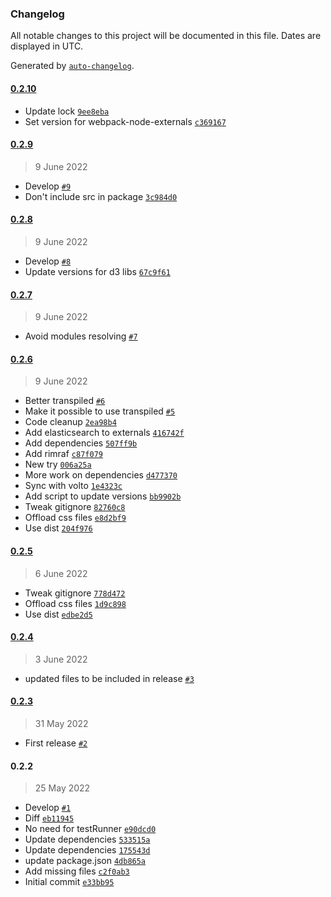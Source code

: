 ### Changelog

All notable changes to this project will be documented in this file. Dates are displayed in UTC.

Generated by [`auto-changelog`](https://github.com/CookPete/auto-changelog).

#### [0.2.10](https://github.com/eea/eeacms-searchlib/compare/0.2.9...0.2.10)

- Update lock [`9ee8eba`](https://github.com/eea/eeacms-searchlib/commit/9ee8eba8523e9c445c97bb2294efa9d968b9af20)
- Set version for webpack-node-externals [`c369167`](https://github.com/eea/eeacms-searchlib/commit/c3691674cee3951f7a58aa026234c9709fb582d1)

#### [0.2.9](https://github.com/eea/eeacms-searchlib/compare/0.2.8...0.2.9)

> 9 June 2022

- Develop [`#9`](https://github.com/eea/eeacms-searchlib/pull/9)
- Don't include src in package [`3c984d0`](https://github.com/eea/eeacms-searchlib/commit/3c984d062d052fb7228d6b7c2886901e9561d1f4)

#### [0.2.8](https://github.com/eea/eeacms-searchlib/compare/0.2.7...0.2.8)

> 9 June 2022

- Develop [`#8`](https://github.com/eea/eeacms-searchlib/pull/8)
- Update versions for d3 libs [`67c9f61`](https://github.com/eea/eeacms-searchlib/commit/67c9f617137a14473c96940f6657346826873d41)

#### [0.2.7](https://github.com/eea/eeacms-searchlib/compare/0.2.6...0.2.7)

> 9 June 2022

- Avoid modules resolving [`#7`](https://github.com/eea/eeacms-searchlib/pull/7)

#### [0.2.6](https://github.com/eea/eeacms-searchlib/compare/0.2.5...0.2.6)

> 9 June 2022

- Better transpiled [`#6`](https://github.com/eea/eeacms-searchlib/pull/6)
- Make it possible to use transpiled [`#5`](https://github.com/eea/eeacms-searchlib/pull/5)
- Code cleanup [`2ea98b4`](https://github.com/eea/eeacms-searchlib/commit/2ea98b477858d114a00ce8f15cf49f6f68eab060)
- Add elasticsearch to externals [`416742f`](https://github.com/eea/eeacms-searchlib/commit/416742f3426b2c2cf7664a4e87e7951e74d31786)
- Add dependencies [`507ff9b`](https://github.com/eea/eeacms-searchlib/commit/507ff9bd7c2ceae5998772394c8d5e141535719d)
- Add rimraf [`c87f079`](https://github.com/eea/eeacms-searchlib/commit/c87f079df8d880b5ad9b5da9a20475ad05263a1c)
- New try [`006a25a`](https://github.com/eea/eeacms-searchlib/commit/006a25ad99ed9a27b19754917006c7c89fb6d870)
- More work on dependencies [`d477370`](https://github.com/eea/eeacms-searchlib/commit/d47737057792002dfa9df9ce201a66041bd2c832)
- Sync with volto [`1e4323c`](https://github.com/eea/eeacms-searchlib/commit/1e4323c4d087b1ebe7c46d55e574eb18615cbda6)
- Add script to update versions [`bb9902b`](https://github.com/eea/eeacms-searchlib/commit/bb9902be784a149d98d9c1f3f13730575e71df01)
- Tweak gitignore [`82760c8`](https://github.com/eea/eeacms-searchlib/commit/82760c8baedde1ac240d34cbbbadf330911a9f9c)
- Offload css files [`e8d2bf9`](https://github.com/eea/eeacms-searchlib/commit/e8d2bf9eaadee652344a380975440e6d1429f3b7)
- Use dist [`204f976`](https://github.com/eea/eeacms-searchlib/commit/204f9761555370ceb666ce4ea9e04cd33b63623b)

#### [0.2.5](https://github.com/eea/eeacms-searchlib/compare/0.2.4...0.2.5)

> 6 June 2022

- Tweak gitignore [`778d472`](https://github.com/eea/eeacms-searchlib/commit/778d4724b09d9a17e2baaf1492ec8b31a96d8b8d)
- Offload css files [`1d9c898`](https://github.com/eea/eeacms-searchlib/commit/1d9c89831f7341564e705829d219aedbe0cf1ee4)
- Use dist [`edbe2d5`](https://github.com/eea/eeacms-searchlib/commit/edbe2d5c7bc48b1c4c4ae9ed8d16667de4059217)

#### [0.2.4](https://github.com/eea/eeacms-searchlib/compare/0.2.3...0.2.4)

> 3 June 2022

- updated files to be included in release [`#3`](https://github.com/eea/eeacms-searchlib/pull/3)

#### [0.2.3](https://github.com/eea/eeacms-searchlib/compare/0.2.2...0.2.3)

> 31 May 2022

- First release [`#2`](https://github.com/eea/eeacms-searchlib/pull/2)

#### 0.2.2

> 25 May 2022

- Develop [`#1`](https://github.com/eea/eeacms-searchlib/pull/1)
- Diff [`eb11945`](https://github.com/eea/eeacms-searchlib/commit/eb119459f60a9f788646a4aba96d7e1078e9a237)
- No need for testRunner [`e90dcd0`](https://github.com/eea/eeacms-searchlib/commit/e90dcd0a9f123b7e9d6f22004caa863ed5ff9721)
- Update dependencies [`533515a`](https://github.com/eea/eeacms-searchlib/commit/533515a38ea73facbdc1770e5cad826c0cdc9898)
- Update dependencies [`175543d`](https://github.com/eea/eeacms-searchlib/commit/175543d2d22de3f220dd5727548bfb13811070a0)
- update package.json [`4db865a`](https://github.com/eea/eeacms-searchlib/commit/4db865abf54288542a894aabc64d9b1609c398d2)
- Add missing files [`c2f0ab3`](https://github.com/eea/eeacms-searchlib/commit/c2f0ab365c9fdb741a4db8bb76db3dc15eb48e47)
- Initial commit [`e33bb95`](https://github.com/eea/eeacms-searchlib/commit/e33bb95620f1431f0191216ac0194946e1e669cc)

